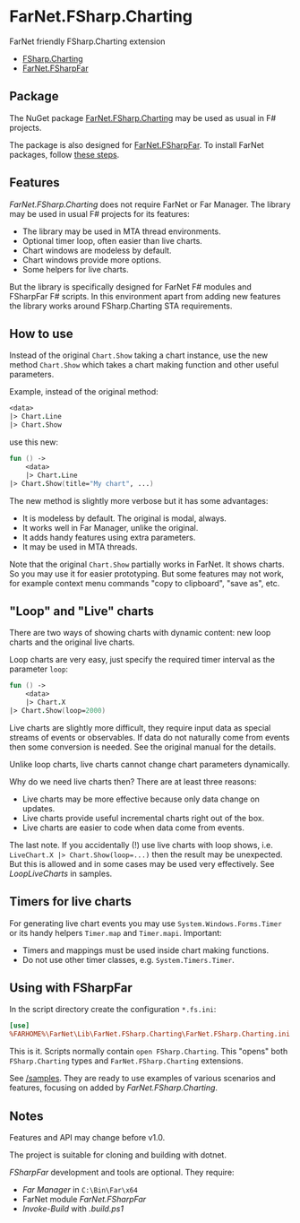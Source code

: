 [NuGet]: https://www.nuget.org/packages/FarNet.FSharp.Charting
[GitHub]: https://github.com/nightroman/FarNet.FSharp.Charting
[/samples]: https://github.com/nightroman/FarNet.FSharp.Charting/tree/master/samples

# FarNet.FSharp.Charting

FarNet friendly FSharp.Charting extension

- [FSharp.Charting](https://fslab.org/FSharp.Charting/index.html)
- [FarNet.FSharpFar](https://github.com/nightroman/FarNet/tree/master/FSharpFar)

## Package

The NuGet package [FarNet.FSharp.Charting][NuGet] may be used as usual in F# projects.

The package is also designed for [FarNet.FSharpFar](https://github.com/nightroman/FarNet/tree/master/FSharpFar).
To install FarNet packages, follow [these steps](https://raw.githubusercontent.com/nightroman/FarNet/master/Install-FarNet.en.txt).

## Features

*FarNet.FSharp.Charting* does not require FarNet or Far Manager.
The library may be used in usual F# projects for its features:

- The library may be used in MTA thread environments.
- Optional timer loop, often easier than live charts.
- Chart windows are modeless by default.
- Chart windows provide more options.
- Some helpers for live charts.

But the library is specifically designed for FarNet F# modules and FSharpFar F#
scripts. In this environment apart from adding new features the library works
around FSharp.Charting STA requirements.

## How to use

Instead of the original `Chart.Show` taking a chart instance, use the new
method `Chart.Show` which takes a chart making function and other useful
parameters.

Example, instead of the original method:

```fsharp
<data>
|> Chart.Line
|> Chart.Show
```

use this new:

```fsharp
fun () ->
    <data>
    |> Chart.Line
|> Chart.Show(title="My chart", ...)
```

The new method is slightly more verbose but it has some advantages:

- It is modeless by default. The original is modal, always.
- It works well in Far Manager, unlike the original.
- It adds handy features using extra parameters.
- It may be used in MTA threads.

Note that the original `Chart.Show` partially works in FarNet. It shows charts.
So you may use it for easier prototyping. But some features may not work, for
example context menu commands "copy to clipboard", "save as", etc.

## "Loop" and "Live" charts

There are two ways of showing charts with dynamic content:
new loop charts and the original live charts.

Loop charts are very easy, just specify the required timer interval as the
parameter `loop`:

```fsharp
fun () ->
    <data>
    |> Chart.X
|> Chart.Show(loop=2000)
```

Live charts are slightly more difficult, they require input data as special
streams of events or observables. If data do not naturally come from events
then some conversion is needed. See the original manual for the details.

Unlike loop charts, live charts cannot change chart parameters dynamically.

Why do we need live charts then? There are at least three reasons:

- Live charts may be more effective because only data change on updates.
- Live charts provide useful incremental charts right out of the box.
- Live charts are easier to code when data come from events.

The last note. If you accidentally (!) use live charts with loop shows, i.e.
`LiveChart.X |> Chart.Show(loop=...)` then the result may be unexpected.
But this is allowed and in some cases may be used very effectively.
See *LoopLiveCharts* in samples.

## Timers for live charts

For generating live chart events you may use `System.Windows.Forms.Timer` or
its handy helpers `Timer.map` and `Timer.mapi`. Important:

- Timers and mappings must be used inside chart making functions.
- Do not use other timer classes, e.g. `System.Timers.Timer`.

## Using with FSharpFar

In the script directory create the configuration `*.fs.ini`:

```ini
[use]
%FARHOME%\FarNet\Lib\FarNet.FSharp.Charting\FarNet.FSharp.Charting.ini
```

This is it. Scripts normally contain `open FSharp.Charting`.
This "opens" both `FSharp.Charting` types and `FarNet.FSharp.Charting` extensions.

See [/samples]. They are ready to use examples of various scenarios and
features, focusing on added by *FarNet.FSharp.Charting*.

## Notes

Features and API may change before v1.0.

The project is suitable for cloning and building with dotnet.

*FSharpFar* development and tools are optional.
They require:

- *Far Manager* in `C:\Bin\Far\x64`
- FarNet module *FarNet.FSharpFar*
- *Invoke-Build* with *.build.ps1*
